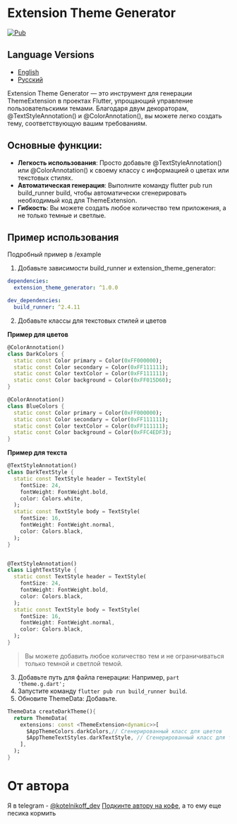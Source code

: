 # Extension Theme Generator
[![Pub](https://img.shields.io/pub/v/extension_theme_generator)](https://pub.dev/packages/extension_theme_generator)

## Language Versions

- [English](README.md)
- [Русский](README_ru.md)


Extension Theme Generator — это инструмент для генерации ThemeExtension в проектах Flutter, упрощающий управление пользовательскими темами. Благодаря двум декораторам, @TextStyleAnnotation() и @ColorAnnotation(), вы можете легко создать тему, соответствующую вашим требованиям.
## Основные функции:
- **Легкость использования**: Просто добавьте @TextStyleAnnotation() или @ColorAnnotation() к своему классу с информацией о цветах или текстовых стилях.
- **Автоматическая генерация**: Выполните команду flutter pub run build_runner build, чтобы автоматически сгенерировать необходимый код для ThemeExtension.
- **Гибкость**: Вы можете создать любое количество тем приложения, а не только темные и светлые.

## Пример использования
Подробный пример в /example

1. Добавьте зависимости build_runner и extension_theme_generator:
```yaml
dependencies:
  extension_theme_generator: ^1.0.0

dev_dependencies:
  build_runner: ^2.4.11
```
2. Добавьте классы для текстовых стилей и цветов
 
**Пример для цветов**
```dart
@ColorAnnotation()
class DarkColors {
  static const Color primary = Color(0xFF000000);
  static const Color secondary = Color(0xFF111111);
  static const Color textColor = Color(0xFF111111);
  static const Color background = Color(0xFF015D60);
}

@ColorAnnotation()
class BlueColors {
  static const Color primary = Color(0xFF000000);
  static const Color secondary = Color(0xFF111111);
  static const Color textColor = Color(0xFF111111);
  static const Color background = Color(0xFFC4EDF3);
}
```

**Пример для текста**
```dart
@TextStyleAnnotation()
class DarkTextStyle {
  static const TextStyle header = TextStyle(
    fontSize: 24,
    fontWeight: FontWeight.bold,
    color: Colors.white,
  );
  static const TextStyle body = TextStyle(
    fontSize: 16,
    fontWeight: FontWeight.normal,
    color: Colors.black,
  );
}


@TextStyleAnnotation()
class LightTextStyle {
  static const TextStyle header = TextStyle(
    fontSize: 24,
    fontWeight: FontWeight.bold,
    color: Colors.black,
  );
  static const TextStyle body = TextStyle(
    fontSize: 16,
    fontWeight: FontWeight.normal,
    color: Colors.black,
  );
}
```
> Вы можете добавить любое количество тем и не ограничиваться только темной и светлой темой.

3. Добавьте путь для файла генерации:
Например, `part 'theme.g.dart';`
4. Запустите команду `flutter pub run build_runner build`.
5. Обновите ThemeData:
   Добавьте. 
```dart
ThemeData createDarkTheme(){
  return ThemeData(
    extensions: const <ThemeExtension<dynamic>>[
      $AppThemeColors.darkColors,// Сгенерированный класс для цветов
      $AppThemeTextStyles.darkTextStyle, // Сгенерированный класс для текста
    ],
  );
}
```

# От автора
Я в telegram - [@kotelnikoff_dev](https://t.me/kotelnikoff_dev)
[Подкинте автору на кофе](https://www.tinkoff.ru/rm/kotelnikov.yuriy2/PzxiM41989/), а то ему еще песика кормить